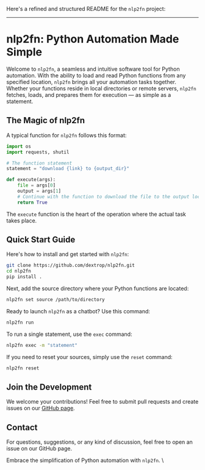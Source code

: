 Here's a refined and structured README for the `nlp2fn` project:

---

# nlp2fn: Python Automation Made Simple

Welcome to `nlp2fn`, a seamless and intuitive software tool for Python automation. With the ability to load and read Python functions from any specified location, `nlp2fn` brings all your automation tasks together. Whether your functions reside in local directories or remote servers, `nlp2fn` fetches, loads, and prepares them for execution — as simple as a statement.

## The Magic of nlp2fn

A typical function for `nlp2fn` follows this format:

```python
import os
import requests, shutil

# The function statement
statement = "download {link} to {output_dir}"

def execute(args):
    file = args[0]
    output = args[1]
    # Continue with the function to download the file to the output location.
    return True
```

The `execute` function is the heart of the operation where the actual task takes place.

## Quick Start Guide

Here's how to install and get started with `nlp2fn`:

```bash
git clone https://github.com/dextrop/nlp2fn.git
cd nlp2fn
pip install .
```

Next, add the source directory where your Python functions are located:

```bash
nlp2fn set source /path/to/directory
```

Ready to launch `nlp2fn` as a chatbot? Use this command:

```bash
nlp2fn run
```

To run a single statement, use the `exec` command:

```bash
nlp2fn exec -m "statement"
```

If you need to reset your sources, simply use the `reset` command:

```bash
nlp2fn reset
```

## Join the Development

We welcome your contributions! Feel free to submit pull requests and create issues on our [GitHub page](https://github.com/dextrop/nlp2fn/issues).

## Contact

For questions, suggestions, or any kind of discussion, feel free to open an issue on our GitHub page.

Embrace the simplification of Python automation with `nlp2fn`.
\